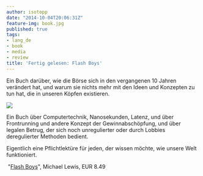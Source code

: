 ```yaml
---
author: isotopp
date: "2014-10-04T20:06:31Z"
feature-img: book.jpg
published: true
tags:
- lang_de
- book
- media
- review
title: 'Fertig gelesen: Flash Boys'
---
```

Ein Buch darüber, wie die Börse sich in den vergangenen 10 Jahren verändert hat, und warum sie nichts mehr mit den Ideen und Konzepten zu tun hat, die in unseren Köpfen existieren.

[![](https://blog.koehntopp.info/uploads/2014/10/flash-boys.jpg)](http://www.amazon.de/Flash-Boys-Wall-Street-Revolt-ebook/dp/B00HVJB4VM)

Ein Buch über Computertechnik, Nanosekunden, Latenz, und über Frontrunning und andere Konzept der Gewinnabschöpfung, und über legalen Betrug, der sich noch unregulierter oder durch Lobbies deregulierter Methoden bedient.

Eigentlich eine Pflichtlektüre für jeden, der wissen möchte, wie unsere Welt funktioniert.

 "[Flash Boys](http://www.amazon.de/Flash-Boys-Wall-Street-Revolt-ebook/dp/B00HVJB4VM)", Michael Lewis, EUR 8.49

